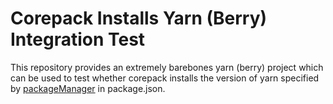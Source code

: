 # Corepack Installs Yarn (Berry) Integration Test

This repository provides an extremely barebones yarn (berry) project which can
be used to test whether corepack installs the version of yarn specified by
[packageManager](https://nodejs.org/docs/latest-v20.x/api/packages.html#packagemanager) in package.json.
